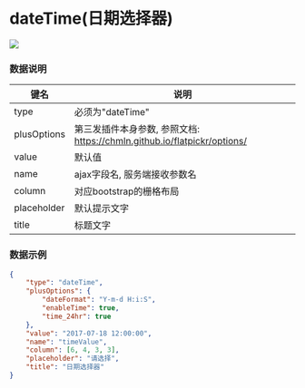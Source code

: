 # dateTime(日期选择器)   

![](https://github.com/MaiYuan/Admin5/blob/master/docs/images/date.jpg?raw=true)


### 数据说明
|键名 |说明 |
| ------------ | ------------ |
|type| 必须为"dateTime"  |
|plusOptions| 第三发插件本身参数, 参照文档: https://chmln.github.io/flatpickr/options/ |
|value| 默认值 |
|name   | ajax字段名, 服务端接收参数名  |
|column   | 对应bootstrap的栅格布局  |
|placeholder   | 默认提示文字  |
|title   | 标题文字  |

### 数据示例
``` json
{
    "type": "dateTime",
    "plusOptions": {
        "dateFormat": "Y-m-d H:i:S",
        "enableTime": true,
        "time_24hr": true
    },
	"value": "2017-07-18 12:00:00",
	"name": "timeValue",
    "column": [6, 4, 3, 3],
    "placeholder": "请选择",
    "title": "日期选择器"
}
```
